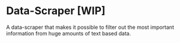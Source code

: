 # Data-Scraper [WIP]
A data-scraper that makes it possible to filter out the most important information from huge amounts of text based data.
